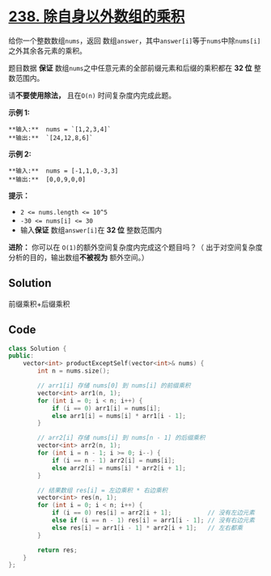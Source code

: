 # [238. 除自身以外数组的乘积](https://leetcode.cn/problems/product-of-array-except-self/description/?envType=study-plan-v2&envId=top-100-liked)

给你一个整数数组`nums`，返回 数组`answer`，其中`answer[i]`等于`nums`中除`nums[i]`之外其余各元素的乘积。

题目数据 **保证**  数组`nums`之中任意元素的全部前缀元素和后缀的乘积都在 **32 位**  整数范围内。

请**不要使用除法，** 且在`O(n)` 时间复杂度内完成此题。

**示例 1:** 

```
**输入:**  nums = `[1,2,3,4]`
**输出:**  `[24,12,8,6]`
```

**示例 2:** 

```
**输入:**  nums = [-1,1,0,-3,3]
**输出:**  [0,0,9,0,0]
```

**提示：** 

- `2 <= nums.length <= 10^5`
- `-30 <= nums[i] <= 30`
- 输入**保证**  数组`answer[i]`在 **32 位**  整数范围内

**进阶：** 你可以在 `O(1)`的额外空间复杂度内完成这个题目吗？（ 出于对空间复杂度分析的目的，输出数组**不被视为** 额外空间。）

## Solution

前缀乘积+后缀乘积

## Code

```c++
class Solution {
public:
    vector<int> productExceptSelf(vector<int>& nums) {
        int n = nums.size();

        // arr1[i] 存储 nums[0] 到 nums[i] 的前缀乘积
        vector<int> arr1(n, 1);
        for (int i = 0; i < n; i++) {
            if (i == 0) arr1[i] = nums[i];
            else arr1[i] = nums[i] * arr1[i - 1];
        }

        // arr2[i] 存储 nums[i] 到 nums[n - 1] 的后缀乘积
        vector<int> arr2(n, 1);
        for (int i = n - 1; i >= 0; i--) {
            if (i == n - 1) arr2[i] = nums[i];
            else arr2[i] = nums[i] * arr2[i + 1];
        }

        // 结果数组 res[i] = 左边乘积 * 右边乘积
        vector<int> res(n, 1);
        for (int i = 0; i < n; i++) {
            if (i == 0) res[i] = arr2[i + 1];          // 没有左边元素
            else if (i == n - 1) res[i] = arr1[i - 1]; // 没有右边元素
            else res[i] = arr1[i - 1] * arr2[i + 1];   // 左右都乘
        }

        return res;
    }
};

```

